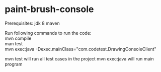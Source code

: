 # paint-brush-console

Prerequisites:
jdk 8
maven

Run following commands to run the code:  
mvn compile <br />
man test<br />
mvn exec:java -Dexec.mainClass="com.codetest.DrawingConsoleClient"  <br />

mvn test will run all test cases in the project
mvn exec:java will run main program
